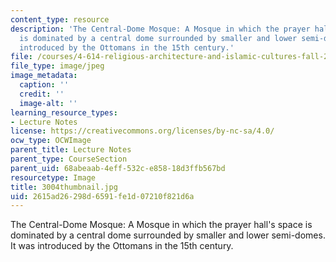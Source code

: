 ```yaml
---
content_type: resource
description: 'The Central-Dome Mosque: A Mosque in which the prayer hall''s space
  is dominated by a central dome surrounded by smaller and lower semi-domes. It was
  introduced by the Ottomans in the 15th century.'
file: /courses/4-614-religious-architecture-and-islamic-cultures-fall-2002/2615ad26298d6591fe1d07210f821d6a_3004thumbnail.jpg
file_type: image/jpeg
image_metadata:
  caption: ''
  credit: ''
  image-alt: ''
learning_resource_types:
- Lecture Notes
license: https://creativecommons.org/licenses/by-nc-sa/4.0/
ocw_type: OCWImage
parent_title: Lecture Notes
parent_type: CourseSection
parent_uid: 68abeaab-4eff-532c-e858-18d3ffb567bd
resourcetype: Image
title: 3004thumbnail.jpg
uid: 2615ad26-298d-6591-fe1d-07210f821d6a
---
```

The Central-Dome Mosque: A Mosque in which the prayer hall's space is dominated by a central dome surrounded by smaller and lower semi-domes. It was introduced by the Ottomans in the 15th century.